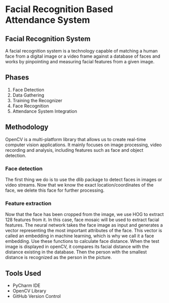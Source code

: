 # Facial Recognition Based Attendance System

## Facial Recognition System
A facial recognition system is a technology capable of matching a human face from a digital image or a video frame against a database of faces and works by pinpointing and measuring facial features from a given image.

## Phases
1.	Face Detection
2.	Data Gathering
3.	Training the Recognizer
4.	Face Recognition
5.	Attendance System Integration

## Methodology
OpenCV is a multi-platform library that allows us to create real-time computer vision applications. It mainly focuses on image processing, video recording and analysis, including features such as face and object detection.

### Face detection
The first thing we do is to use the dlib package to detect faces in images or video streams. Now that we know the exact location/coordinates of the face, we delete this face for further processing.

### Feature extraction
Now that the face has been cropped from the image, we use HOG to extract 128 features from it. In this case, face mosaic will be used to extract facial features. The neural network takes the face image as input and generates a vector representing the most important attributes of the face. This vector is called an embedding in machine learning, which is why we call it a face embedding. Use these functions to calculate face distance. When the test image is displayed in openCV, it compares its facial distance with the distance existing in the database. Then the person with the smallest distance is recognized as the person in the picture.


## Tools Used
* PyCharm IDE
* OpenCV Library
* GitHub Version Control

